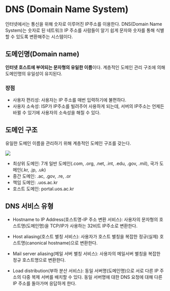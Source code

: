 # DNS (Domain Name System)
인터넷에서는 통신을 위해 숫자로 이루어진 IP주소를 이용한다. DNS(Domain Name System)는 숫자로 된 네트워크 IP 주소를 사람들이 알기 쉽게 문자와 숫자를 통해 식별할 수 있도록 변환해주는 시스템이다.

## 도메인명(Domain name)
**인터넷 호스트에 부여되는 문자형의 유일한 이름**이다. 계층적인 도메인 관리 구조에 의해 도메인명의 유일성이 유지된다. 

### 장점
- 사용자 편리성: 사용자는 IP 주소를 매번 입력하기에 불편하다.
- 사용자 소속성: ISP가 IP주소를 빌려주어 사용하게 되는데, 서버의 IP주소는 언제든 바뀔 수 있기에 사용자의 소속성을 해칠 수 있다.


## 도메인 구조
유일한 도메인 이름을 관리하기 위해 계층적인 도메인 구조를 갖는다.

![](https://velog.velcdn.com/images/chocochip/post/3afe7f76-1e7f-40dd-b303-8dca4b31d360/image.png)

- 최상위 도메인: 7개 일반 도메인(.com, .org, .net, .int, .edu, .gov, .mil), 국가 도메인(.kr, .jp, .uk)
- 중간 도메인: .ac, .gov, .re, .or
- 책임 도메인: .uos.ac.kr
- 호스트 도메인: portal.uos.ac.kr

## DNS 서비스 유형
- Hostname to IP Address(호스트명-IP 주소 변환 서비스): 사용자의 문자형의 호스트명(도메인명)을 TCP/IP가 사용하는 32비트 IP주소로 변환한다.


- Host aliasing(호스트 별칭 서비스): 사용자가 호스트 별칭을 복잡한 정규(실제) 호스트명(canonical hostname)으로 변환한다.


- Mail server aliasing(메일 서버 별칭 서비스): 사용자의 메일서버 별칭을 복잡한 정규 호스트명으로 변환한다.

- Load distribution(부하 분산 서비스): 동일 서버명(도메인명)으로 서로 다른 IP 주소의 다중 복제 서버를 배치할 수 있다. 동일 서버명에 대한 DNS 요청에 대해 다른 IP 주소를 돌아가며 응답하게 한다.